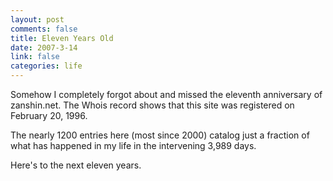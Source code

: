 ```yaml
--- 
layout: post
comments: false
title: Eleven Years Old
date: 2007-3-14
link: false
categories: life
---
```

Somehow I completely forgot about and missed the eleventh anniversary of zanshin.net. The Whois record shows that this site was registered on February 20, 1996.

The nearly 1200 entries here (most since 2000) catalog just a fraction of what has happened in my life in the intervening 3,989 days.

Here's to the next eleven years.
